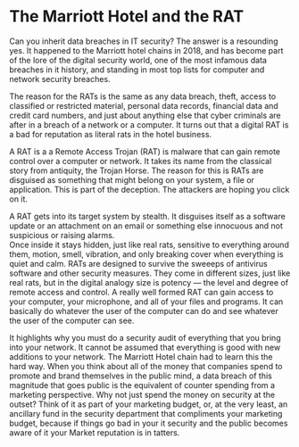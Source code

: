 # The Marriott Hotel and the RAT


Can you inherit data breaches in IT security? 
The answer is a resounding yes. 
It happened to the Marriott hotel chains in 2018,
and has become part of the lore of the digital security world,
one of the most infamous data breaches in it history,
and standing in most top lists for computer and network security breaches.

The reason for the RATs is the same as any data breach, 
theft, 
access to classified or restricted material, 
personal data records, 
financial data and credit card numbers, 
and just about anything else that cyber criminals are after in a breach of a network or a computer.
It turns out that a digital RAT is a bad for reputation as literal rats in the hotel business. 




A RAT is a a Remote Access Trojan (RAT) is malware that can gain remote control over a computer or network.
It takes its name from the classical story from antiquity,
the Trojan Horse.
The reason for this is RATs are disguised as something that might belong on your system,
a file or application. 
This is part of the deception.
The attackers are hoping you click on it.

A RAT gets into its target system by stealth.
It disguises itself as a software update or an attachment on an email or something else innocuous and not suspicious or raising alarms.  
Once inside it stays hidden,
just like real rats,
sensitive to everything around them,
motion,
smell,
vibration,
and only breaking cover when everything is quiet and calm. 
RATs are designed to survive the sweeeps of antivirus software and other security measures.
They come in different sizes,
just like real rats,
but in the digital analogy size is potency
&mdash;
the level and degree of remote access and control. 
A really well formed RAT can gain access to your computer, 
your microphone, 
and all of your files and programs.
It can basically do whatever the user of the computer can do and see whatever the user of the computer can see.







It highlights why you must do a security audit of everything that you bring into your network. It cannot be assumed that everything is good with new additions to your network. The Marriott Hotel chain had to learn this the hard way.  When you think about all of the money that companies spend to promote and brand themselves in the public mind, a data breach of this magnitude that goes public is the equivalent of  counter spending from a marketing perspective.  Why not just spend the money on security at the outset? Think of it as part of your marketing budget, or, at the very least, an ancillary fund in the security department that compliments your marketing budget,  because if things go bad in your it security and the public becomes aware of it your Market reputation is in tatters.